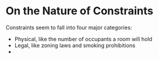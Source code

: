 # On the Nature of Constraints

Constraints seem to fall into four major categories: 

- Physical, like the number of occupants a room will hold 
- Legal, like zoning laws and smoking prohibitions 
- 